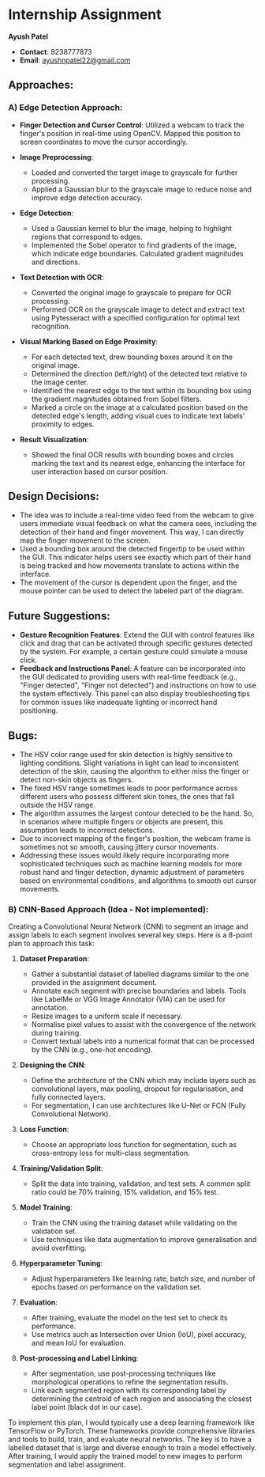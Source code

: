 # Internship Assignment

**Ayush Patel**

- **Contact**: 8238777873
- **Email**: ayushnpatel22@gmail.com

## Approaches:

### A) Edge Detection Approach:

- **Finger Detection and Cursor Control**: Utilized a webcam to track the finger's position in real-time using OpenCV. Mapped this position to screen coordinates to move the cursor accordingly.

- **Image Preprocessing**:
  - Loaded and converted the target image to grayscale for further processing.
  - Applied a Gaussian blur to the grayscale image to reduce noise and improve edge detection accuracy.

- **Edge Detection**:
  - Used a Gaussian kernel to blur the image, helping to highlight regions that correspond to edges.
  - Implemented the Sobel operator to find gradients of the image, which indicate edge boundaries. Calculated gradient magnitudes and directions.

- **Text Detection with OCR**:
  - Converted the original image to grayscale to prepare for OCR processing.
  - Performed OCR on the grayscale image to detect and extract text using Pytesseract with a specified configuration for optimal text recognition.

- **Visual Marking Based on Edge Proximity**:
  - For each detected text, drew bounding boxes around it on the original image.
  - Determined the direction (left/right) of the detected text relative to the image center.
  - Identified the nearest edge to the text within its bounding box using the gradient magnitudes obtained from Sobel filters.
  - Marked a circle on the image at a calculated position based on the detected edge's length, adding visual cues to indicate text labels' proximity to edges.

- **Result Visualization**:
  - Showed the final OCR results with bounding boxes and circles marking the text and its nearest edge, enhancing the interface for user interaction based on cursor position.

## Design Decisions:

- The idea was to include a real-time video feed from the webcam to give users immediate visual feedback on what the camera sees, including the detection of their hand and finger movement. This way, I can directly map the finger movement to the screen.
- Used a bounding box around the detected fingertip to be used within the GUI. This indicator helps users see exactly which part of their hand is being tracked and how movements translate to actions within the interface.
- The movement of the cursor is dependent upon the finger, and the mouse pointer can be used to detect the labeled part of the diagram.

## Future Suggestions:

- **Gesture Recognition Features**: Extend the GUI with control features like click and drag that can be activated through specific gestures detected by the system. For example, a certain gesture could simulate a mouse click.
- **Feedback and Instructions Panel**: A feature can be incorporated into the GUI dedicated to providing users with real-time feedback (e.g., "Finger detected", "Finger not detected") and instructions on how to use the system effectively. This panel can also display troubleshooting tips for common issues like inadequate lighting or incorrect hand positioning.

## Bugs:

- The HSV color range used for skin detection is highly sensitive to lighting conditions. Slight variations in light can lead to inconsistent detection of the skin, causing the algorithm to either miss the finger or detect non-skin objects as fingers.
- The fixed HSV range sometimes leads to poor performance across different users who possess different skin tones, the ones that fall outside the HSV range.
- The algorithm assumes the largest contour detected to be the hand. So, in scenarios where multiple fingers or objects are present, this assumption leads to incorrect detections.
- Due to incorrect mapping of the finger's position, the webcam frame is sometimes not so smooth, causing jittery cursor movements.
- Addressing these issues would likely require incorporating more sophisticated techniques such as machine learning models for more robust hand and finger detection, dynamic adjustment of parameters based on environmental conditions, and algorithms to smooth out cursor movements.

### B) CNN-Based Approach (Idea - Not implemented):
Creating a Convolutional Neural Network (CNN) to segment an image and assign labels to each segment involves several key steps. Here is a 8-point plan to approach this task:

1. **Dataset Preparation**:
   - Gather a substantial dataset of labelled diagrams similar to the one provided in the assignment document.
   - Annotate each segment with precise boundaries and labels. Tools like LabelMe or VGG Image Annotator (VIA) can be used for annotation.
   - Resize images to a uniform scale if necessary.
   - Normalise pixel values to assist with the convergence of the network during training.
   - Convert textual labels into a numerical format that can be processed by the CNN (e.g., one-hot encoding).



2. **Designing the CNN**:
   - Define the architecture of the CNN which may include layers such as convolutional layers, max pooling, dropout for regularisation, and fully connected layers.
   - For segmentation, I can use architectures like U-Net or FCN (Fully Convolutional Network).

3. **Loss Function**:
   - Choose an appropriate loss function for segmentation, such as cross-entropy loss for multi-class segmentation.

4. **Training/Validation Split**:
   - Split the data into training, validation, and test sets. A common split ratio could be 70% training, 15% validation, and 15% test.

5. **Model Training**:
   - Train the CNN using the training dataset while validating on the validation set.
   - Use techniques like data augmentation to improve generalisation and avoid overfitting.

6. **Hyperparameter Tuning**:
   - Adjust hyperparameters like learning rate, batch size, and number of epochs based on performance on the validation set.

7. **Evaluation**:
   - After training, evaluate the model on the test set to check its performance.
   - Use metrics such as Intersection over Union (IoU), pixel accuracy, and mean IoU for evaluation.

8. **Post-processing and Label Linking**:
    - After segmentation, use post-processing techniques like morphological operations to refine the segmentation results.
    - Link each segmented region with its corresponding label by determining the centroid of each region and associating the closest label point (black dot in our case).

To implement this plan, I would typically use a deep learning framework like TensorFlow or PyTorch. These frameworks provide comprehensive libraries and tools to build, train, and evaluate neural networks. The key is to have a labelled dataset that is large and diverse enough to train a model effectively. After training, I would apply the trained model to new images to perform segmentation and label assignment.

